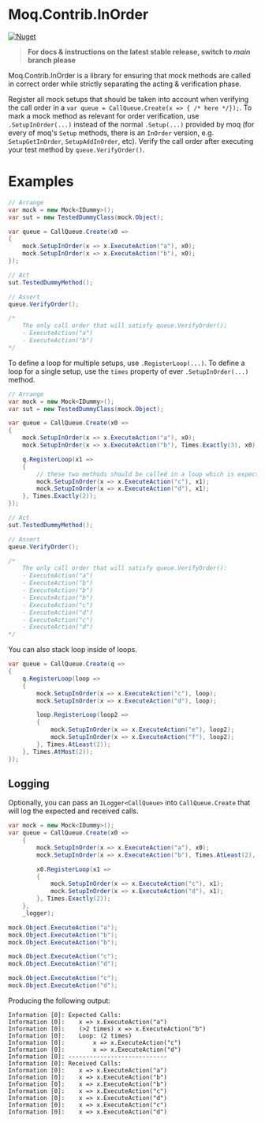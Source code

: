 # Moq.Contrib.InOrder

[![Nuget](https://img.shields.io/nuget/dt/Moq.Contrib.InOrder?color=blue&label=NuGet)](https://www.nuget.org/packages/Moq.Contrib.InOrder)

> **For docs & instructions on the latest stable release, switch to *main* branch please**

Moq.Contrib.InOrder is a library for ensuring that mock methods are called in correct order while strictly separating the acting & verification phase.

Register all mock setups that should be taken into account when verifying the call order in a `var queue = CallQueue.Create(x => { /* here */});`. To mark a mock method as relevant for order verification, use `.SetupInOrder(...)` instead of the normal `.Setup(...)` provided by moq (for every of moq's `Setup` methods, there is an `InOrder` version, e.g. `SetupGetInOrder`, `SetupAddInOrder`, etc).
Verify the call order after executing your test method by `queue.VerifyOrder()`.

# Examples

``` c#
// Arrange
var mock = new Mock<IDummy>();
var sut = new TestedDummyClass(mock.Object);

var queue = CallQueue.Create(x0 =>
{
    mock.SetupInOrder(x => x.ExecuteAction("a"), x0);
    mock.SetupInOrder(x => x.ExecuteAction("b"), x0);
});

// Act
sut.TestedDummyMethod();

// Assert
queue.VerifyOrder();

/*
    The only call order that will satisfy queue.VerifyOrder():
    - ExecuteAction("a")
    - ExecuteAction("b")
*/
```

To define a loop for multiple setups, use `.RegisterLoop(...)`. To define a loop for a single setup, use the `times` property of ever `.SetupInOrder(...)` method.

``` c#
// Arrange
var mock = new Mock<IDummy>();
var sut = new TestedDummyClass(mock.Object);

var queue = CallQueue.Create(x0 =>
{
    mock.SetupInOrder(x => x.ExecuteAction("a"), x0);
    mock.SetupInOrder(x => x.ExecuteAction("b"), Times.Exactly(3), x0);

    q.RegisterLoop(x1 =>
    {
        // these two methods should be called in a loop which is expected to execute twice
        mock.SetupInOrder(x => x.ExecuteAction("c"), x1);
        mock.SetupInOrder(x => x.ExecuteAction("d"), x1);
    }, Times.Exactly(2));
});

// Act
sut.TestedDummyMethod();

// Assert
queue.VerifyOrder();

/*
    The only call order that will satisfy queue.VerifyOrder():
    - ExecuteAction("a")
    - ExecuteAction("b")
    - ExecuteAction("b")
    - ExecuteAction("b")
    - ExecuteAction("c")
    - ExecuteAction("d")
    - ExecuteAction("c")
    - ExecuteAction("d")
*/
```

You can also stack loop inside of loops.

```c#
var queue = CallQueue.Create(q =>
{
    q.RegisterLoop(loop =>
    {
        mock.SetupInOrder(x => x.ExecuteAction("c"), loop);
        mock.SetupInOrder(x => x.ExecuteAction("d"), loop);

        loop.RegisterLoop(loop2 =>
        {
            mock.SetupInOrder(x => x.ExecuteAction("e"), loop2);
            mock.SetupInOrder(x => x.ExecuteAction("f"), loop2);
        }, Times.AtLeast(2));
    }, Times.AtMost(2));
});
```

## Logging
Optionally, you can pass an `ILogger<CallQueue>` into `CallQueue.Create` that will log the expected and received calls.

```c#
var mock = new Mock<IDummy>();
var queue = CallQueue.Create(x0 =>
    {
        mock.SetupInOrder(x => x.ExecuteAction("a"), x0);
        mock.SetupInOrder(x => x.ExecuteAction("b"), Times.AtLeast(2), x0);

        x0.RegisterLoop(x1 =>
        {
            mock.SetupInOrder(x => x.ExecuteAction("c"), x1);
            mock.SetupInOrder(x => x.ExecuteAction("d"), x1);
        }, Times.Exactly(2));
    },
    _logger);

mock.Object.ExecuteAction("a");
mock.Object.ExecuteAction("b");
mock.Object.ExecuteAction("b");

mock.Object.ExecuteAction("c");
mock.Object.ExecuteAction("d");

mock.Object.ExecuteAction("c");
mock.Object.ExecuteAction("d");
```
Producing the following output:
```
Information [0]: Expected Calls:
Information [0]: 	x => x.ExecuteAction("a")
Information [0]: 	(>2 times) x => x.ExecuteAction("b")
Information [0]: 	Loop: (2 times) 
Information [0]: 		x => x.ExecuteAction("c")
Information [0]: 		x => x.ExecuteAction("d")
Information [0]: ----------------------------
Information [0]: Received Calls:
Information [0]: 	x => x.ExecuteAction("a")
Information [0]: 	x => x.ExecuteAction("b")
Information [0]: 	x => x.ExecuteAction("b")
Information [0]: 	x => x.ExecuteAction("c")
Information [0]: 	x => x.ExecuteAction("d")
Information [0]: 	x => x.ExecuteAction("c")
Information [0]: 	x => x.ExecuteAction("d")
```
